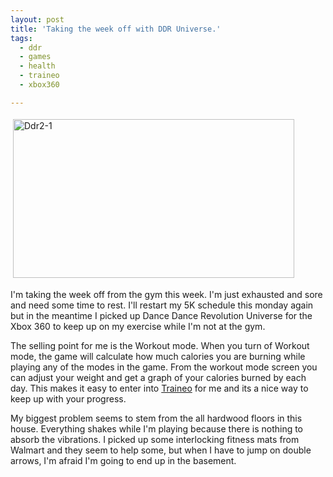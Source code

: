 ```yaml
---
layout: post
title: 'Taking the week off with DDR Universe.'
tags:
  - ddr
  - games
  - health
  - traineo
  - xbox360

---
```


<img src="http://www.the8thsign.com/wp-content/uploads/2007/03/ddr2-1.jpg" alt="Ddr2-1" border="0" height="254" hspace="4" vspace="4" width="450" />

I'm taking the week off from the gym this week. I'm just exhausted and sore and need some time to rest. I'll restart my 5K schedule this monday again but in the meantime I picked up Dance Dance Revolution Universe for the Xbox 360 to keep up on my exercise while I'm not at the gym.

The selling point for me is the Workout mode. When you turn of Workout mode, the game will calculate how much calories you are burning while playing any of the modes in the game. From the workout mode screen you can adjust your weight and get a graph of your calories burned by each day. This makes it easy to enter into <a href="http://jadedhalo.traineo.com/">Traineo</a> for me and its a nice way to keep up with your progress.

My biggest problem seems to stem from the all hardwood floors in this house. Everything shakes while I'm playing because there is nothing to absorb the vibrations. I picked up some interlocking fitness mats from Walmart and they seem to help some, but when I have to jump on double arrows, I'm afraid I'm going to end up in the basement.
<!-- technorati tags start -->
<!-- technorati tags end -->
